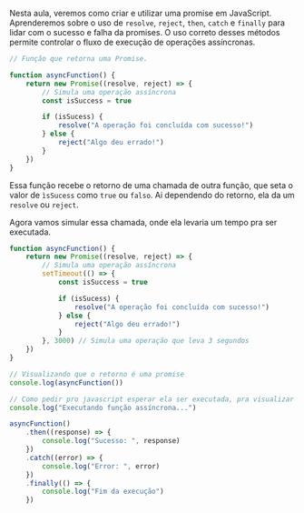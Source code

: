Nesta aula, veremos como criar e utilizar uma promise em JavaScript. Aprenderemos sobre o uso de `resolve`, `reject`, `then`, `catch` e `finally` para lidar com o sucesso e falha da promises. O uso correto desses métodos permite controlar o fluxo de execução de operações assíncronas.

```js
// Função que retorna uma Promise.

function asyncFunction() {
	return new Promise((resolve, reject) => {
		// Simula uma operação assíncrona
		const isSuccess = true

		if (isSucess) {
			resolve("A operação foi concluída com sucesso!")
		} else {
			reject("Algo deu errado!")
		}
	})
}
```

Essa função recebe o retorno de uma chamada de outra função, que seta o valor de `ìsSucess` como `true` ou `falso`. Ai dependendo do retorno, ela da um `resolve` ou `reject`.

Agora vamos simular essa chamada, onde ela levaria um tempo pra ser executada.

```js
function asyncFunction() {
	return new Promise((resolve, reject) => {
		// Simula uma operação assíncrona
		setTimeout(() => {
			const isSuccess = true

			if (isSucess) {
				resolve("A operação foi concluída com sucesso!")
			} else {
				reject("Algo deu errado!")
			}
		}, 3000) // Simula uma operação que leva 3 segundos
	})
}

// Visualizando que o retorno é uma promise
console.log(asyncFunction())

// Como pedir pro javascript esperar ela ser executada, pra visualizar o retorno
console.log("Executando função assíncrona...")

asyncFunction()
	.then((response) => {
		console.log("Sucesso: ", response)
	})
	.catch((error) => {
		console.log("Error: ", error)
	})
	.finally(() => {
		console.log("Fim da execução")
	})
```